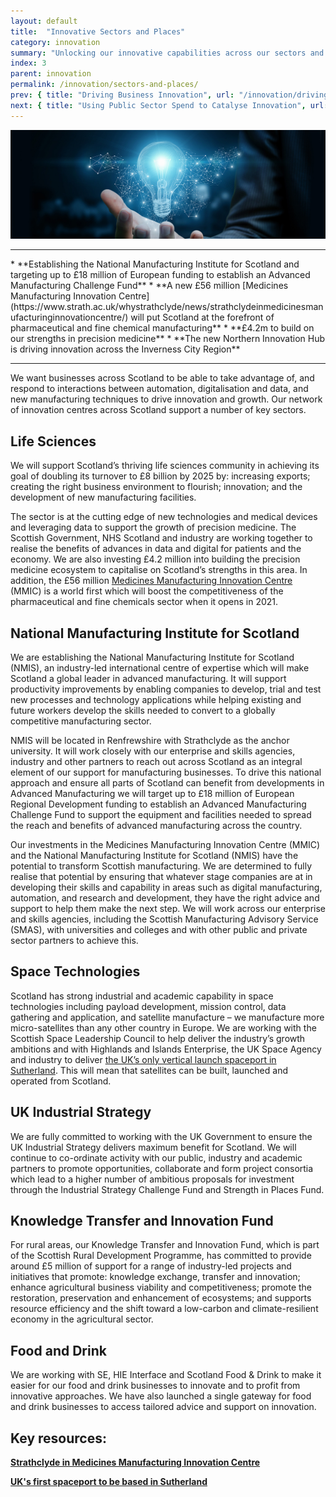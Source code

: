 ```yaml
---
layout: default
title:  "Innovative Sectors and Places"
category: innovation
summary: "Unlocking our innovative capabilities across our sectors and our places."
index: 3
parent: innovation
permalink: /innovation/sectors-and-places/
prev: { title: "Driving Business Innovation", url: "/innovation/driving-business-innovation/" }
next: { title: "Using Public Sector Spend to Catalyse Innovation", url: "/innovation/public-sector/" }
---
```


![A glowing light bulb](/assets/images/pageimages/innovation2.jpg)
<br>
<hr>
* **Establishing the National Manufacturing Institute for Scotland and targeting up to £18 million of European funding to establish an Advanced Manufacturing Challenge Fund**
* **A new £56 million [Medicines Manufacturing Innovation Centre](https://www.strath.ac.uk/whystrathclyde/news/strathclydeinmedicinesmanufacturinginnovationcentre/) will put Scotland at the forefront of pharmaceutical and fine chemical manufacturing**
* **£4.2m to build on our strengths in precision medicine**
* **The new Northern Innovation Hub is driving innovation across the Inverness City Region** 

<hr>

We want businesses across Scotland to be able to take advantage of, and respond to interactions between automation, digitalisation and data, and new manufacturing techniques to drive innovation and growth. Our network of innovation centres across Scotland support a number of key sectors. 

## Life Sciences

We will support Scotland’s thriving life sciences community in achieving its goal of doubling its turnover to £8 billion by 2025 by: increasing exports; creating the right business environment to flourish; innovation; and the development of new manufacturing facilities. 

The sector is at the cutting edge of new technologies and medical devices and leveraging data to support the growth of precision medicine. The Scottish Government, NHS Scotland and industry are working together to realise the benefits of advances in data and digital for patients and the economy. We are also investing £4.2 million into building the precision medicine ecosystem to capitalise on Scotland’s strengths in this area. In addition, the £56 million [Medicines Manufacturing Innovation Centre](https://www.strath.ac.uk/whystrathclyde/news/strathclydeinmedicinesmanufacturinginnovationcentre/) (MMIC) is a world first which will boost the competitiveness of the pharmaceutical and fine chemicals sector when it opens in 2021.

## National Manufacturing Institute for Scotland 

We are establishing the National Manufacturing Institute for Scotland (NMIS), an industry-led international centre of expertise which will make Scotland a global leader in advanced manufacturing. It will support productivity improvements by enabling companies to develop, trial and test new processes and technology applications while helping existing and future workers develop the skills needed to convert to a globally competitive manufacturing sector. 

NMIS will be located in Renfrewshire with Strathclyde as the anchor university. It will work closely with our enterprise and skills agencies, industry and other partners to reach out across Scotland as an integral element of our support for manufacturing businesses. To drive this national approach and ensure all parts of Scotland can benefit from developments in Advanced Manufacturing we will target up to £18 million of European Regional Development funding to establish an Advanced Manufacturing Challenge Fund to support the equipment and facilities needed to spread the reach and benefits of advanced manufacturing across the country.

Our investments in the Medicines Manufacturing Innovation Centre (MMIC) and the National Manufacturing Institute for Scotland (NMIS) have the potential to transform Scottish manufacturing. We are determined to fully realise that potential by ensuring that whatever stage companies are at in developing their skills and capability in areas such as digital manufacturing, automation, and research and development, they have the right advice and support to help them make the next step. We will work across our enterprise and skills agencies, including the Scottish Manufacturing Advisory Service (SMAS), with universities and colleges and with other public and private sector partners to achieve this. 

## Space Technologies

Scotland has strong industrial and academic capability in space technologies including payload development, mission control, data gathering and application, and satellite manufacture – we manufacture more micro-satellites than any other country in Europe. We are working with the Scottish Space Leadership Council to help deliver the industry’s growth ambitions and with Highlands and Islands Enterprise, the UK Space Agency and industry to deliver [the UK’s only vertical launch spaceport in Sutherland](http://www.hie.co.uk/regional-information/area-information/caithness-and-sutherland/uk-space-port/default.html). This will mean that satellites can be built, launched and operated from Scotland.

## UK Industrial Strategy 

We are fully committed to working with the UK Government to ensure the UK Industrial Strategy delivers maximum benefit for Scotland. We will continue to co-ordinate activity with our public, industry and academic partners to promote opportunities, collaborate and form project consortia which lead to a higher number of ambitious proposals for investment through the Industrial Strategy Challenge Fund and Strength in Places Fund.

## Knowledge Transfer and Innovation Fund

For rural areas, our Knowledge Transfer and Innovation Fund, which is part of the Scottish Rural Development Programme, has committed to provide around £5 million of support for a range of industry-led projects and initiatives that promote: knowledge exchange, transfer and innovation; enhance agricultural business viability and competitiveness; promote the restoration, preservation and enhancement of ecosystems; and supports resource efficiency and the shift toward a low-carbon and climate-resilient economy in the agricultural sector.

## Food and Drink

We are working with SE, HIE Interface and Scotland Food & Drink to make it easier for our food and drink businesses to innovate and to profit from innovative approaches. We have also launched a single gateway for food and drink businesses to access tailored advice and support on innovation.


## Key resources:

**[Strathclyde in Medicines Manufacturing Innovation Centre](https://www.strath.ac.uk/whystrathclyde/news/strathclydeinmedicinesmanufacturinginnovationcentre/)**

**[UK's first spaceport to be based in Sutherland](http://www.hie.co.uk/regional-information/area-information/caithness-and-sutherland/uk-space-port/default.html)**

 
